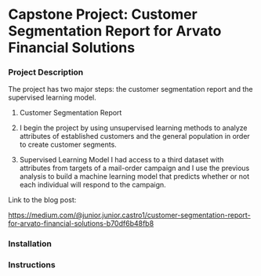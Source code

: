 # Capstone Project: Customer Segmentation Report for Arvato Financial Solutions

### Project Description

The project has two major steps: the customer segmentation report and the supervised learning model.

1. Customer Segmentation Report
2. I begin the project by using unsupervised learning methods to analyze attributes of established customers and the general population in order to create customer segments.

3. Supervised Learning Model
I had access to a third dataset with attributes from targets of a mail-order campaign and I use the previous analysis to build a machine learning model that predicts whether or not each individual will respond to the campaign.

Link to the blog post:

https://medium.com/@junior.junior.castro1/customer-segmentation-report-for-arvato-financial-solutions-b70df6b48fb8

### Installation

### Instructions
